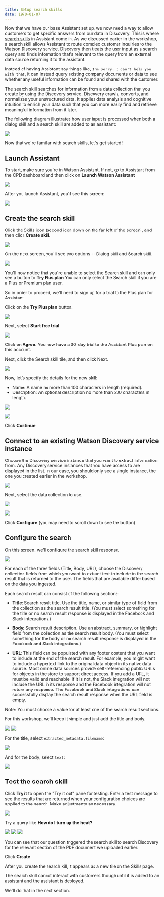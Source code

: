 ```yaml
---
title: Setup search skills
date: 1970-01-07
---
```


Now that we have our base Assistant set up, we now need a way to allow customers to get specific answers from our data in Discovery. This is where [search skills](https://cloud.ibm.com/docs/services/assistant?topic=assistant-skill-search-add
) in Assistant come in. As we discussed earlier in the workshop, a search skill allows Assistant to route complex customer inquiries to the Watson Discovery service. Discovery then treats the user input as a search query and finds information that's relevant to the query from an external data source returning it to the assistant.

Instead of having Assistant say things like, `I'm sorry. I can't help you with that`, it can instead query existing company documents or data to see whether any useful information can be found and shared with the customer.

The search skill searches for information from a data collection that you create by using the Discovery service. Discovery crawls, converts, and normalizes your unstructured data. It applies data analysis and cognitive intuition to enrich your data such that you can more easily find and retrieve meaningful information from it later.

The following diagram illustrates how user input is processed when both a dialog skill and a search skill are added to an assistant:

![](assets/search-skill-diagram.png)

Now that we're familiar with search skills, let's get started!

## Launch Assistant
To start, make sure you're in Watson Assistant. If not, go to Assistant from the CPD dashboard and then click on **Launch Watson Assistant**

![](assets/assistant-launch.png)

After you launch Assistant, you'll see this screen:

![](assets/assistant-dashboard.png)

## Create the search skill

Click the Skills icon (second icon down on the far left of the screen), and then click **Create skill**.

![](assets/assistant-skills.png)

On the next screen, you'll see two options -- Dialog skill and Search skill.

![](assets/assistant-skill-select-type.png)

You'll now notice that you're unable to select the Search skill and can only see a button to **Try Plus plan** You can only select the Search skill if you are a Plus or Premium plan user.

So in order to proceed, we'll need to sign up for a trial to the Plus plan for Assistant.

Click on the **Try Plus plan** button.

![](assets/assistant-upgrade.png)

Next, select **Start free trial**

![](assets/assistant-upgrade-trial.png)

Click on **Agree**. You now have a 30-day trial to the Assistant Plus plan on this account.

Next, click the Search skill tile, and then click Next.

![](assets/assistant-select-search-skill.png)

Now, let's specify the details for the new skill:
* Name: A name no more than 100 characters in length (required).
* Description: An optional description no more than 200 characters in length.

![](assets/assistant-add-search-skill.png)

![](assets/assistant-add-search-skill-discovery-1.png)

Click **Continue**

## Connect to an existing Watson Discovery service instance

Choose the Discovery service instance that you want to extract information from. Any Discovery service instances that you have access to are displayed in the list. In our case, you should only see a single instance, the one you created earlier in the workshop.

![](assets/assistant-add-search-skill-discovery-2.png)

Next, select the data collection to use.

![](assets/assistant-add-search-skill-discovery-3.png)

![](assets/assistant-add-search-skill-discovery-8.png)

Click **Configure** (you may need to scroll down to see the button)


## Configure the search

On this screen, we'll configure the search skill response.

![](assets/assistant-add-search-skill-discovery-9.png)

For each of the three fields (Title, Body, URL), choose the Discovery collection fields from which you want to extract text to include in the search result that is returned to the user. The fields that are available differ based on the data you ingested.

Each search result can consist of the following sections:

* **Title**: Search result title. Use the title, name, or similar type of field from the collection as the search result title. (You must select something for the title or no search result response is displayed in the Facebook and Slack integrations.)

* **Body**: Search result description. Use an abstract, summary, or highlight field from the collection as the search result body. (You must select something for the body or no search result response is displayed in the Facebook and Slack integrations.)

* **URL**: This field can be populated with any footer content that you want to include at the end of the search result. For example, you might want to include a hypertext link to the original data object in its native data source. Most online data sources provide self-referencing public URLs for objects in the store to support direct access. If you add a URL, it must be valid and reachable. If it is not, the Slack integration will not include the URL in its response and the Facebook integration will not return any response. The Facebook and Slack integrations can successfully display the search result response when the URL field is empty.

Note: You must choose a value for at least one of the search result sections.

For this workshop, we'll keep it simple and just add the title and body.



![](assets/assistant-add-search-skill-discovery-10.png)
![](assets/assistant-add-search-skill-discovery-11.png)

For the title, select `extracted_metadata.filename`:

![](assets/assistant-add-search-skill-discovery-12.png)

And for the body, select `text`:

![](assets/assistant-add-search-skill-discovery-13.png)

## Test the search skill
Click **Try it** to open the "Try it out" pane for testing. Enter a test message to see the results that are returned when your configuration choices are applied to the search. Make adjustments as necessary.

![](assets/assistant-search-skill-try-1.png)

Try a query like **How do I turn up the heat?**

![](assets/assistant-search-skill-try-2.png)
![](assets/assistant-search-skill-try-3.png)
![](assets/assistant-search-skill-try-4.png)

You can see that our question triggered the search skill to search Discovery for the relevant section of the PDF document we uploaded earlier.

Click **Create**

After you create the search kill, it appears as a new tile on the Skills page.

The search skill cannot interact with customers though until it is added to an assistant and the assistant is deployed. 

We'll do that in the next section.
